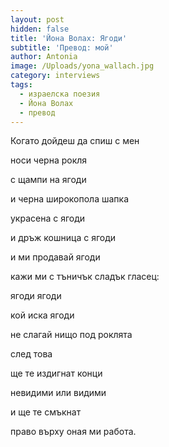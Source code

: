 ```yaml
---
layout: post
hidden: false
title: 'Йона Волах: Ягоди'
subtitle: 'Превод: мой'
author: Antonia
image: /Uploads/yona_wallach.jpg
category: interviews
tags:
  - израелска поезия
  - Йона Волах
  - превод
---
```

Когато дойдеш да спиш с мен

носи черна рокля

с щампи на ягоди

и черна широкопола шапка

украсена с ягоди

и дръж кошница с ягоди

и ми продавай ягоди

кажи ми с тъничък сладък гласец:

ягоди ягоди

кой иска ягоди

не слагай нищо под роклята

след това

ще те издигнат конци

невидими или видими

и ще те смъкнат

право върху оная ми работа.
